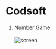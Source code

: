 # Codsoft
1. Number Game<br><br>
![screen ](https://github.com/muskangupta21/Codsoft/assets/142207595/9a21871e-5161-4f8d-b506-38794126ad20)


